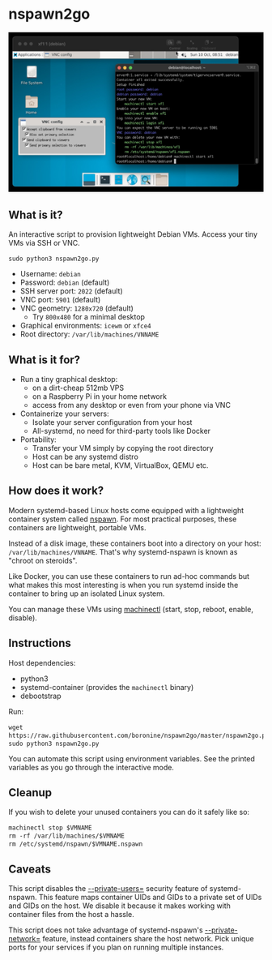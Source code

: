 # nspawn2go

![screenshot](https://raw.githubusercontent.com/boronine/nspawn2go/master/screenshot.jpg)

## What is it?

An interactive script to provision lightweight Debian VMs. Access your tiny VMs via
SSH or VNC.

```
sudo python3 nspawn2go.py
```

- Username: `debian`
- Password: `debian` (default)
- SSH server port: `2022` (default)
- VNC port: `5901` (default)
- VNC geometry: `1280x720` (default)
  - Try `800x480` for a minimal desktop
- Graphical environments: `icewm` or `xfce4`
- Root directory: `/var/lib/machines/VNNAME`

## What is it for?

- Run a tiny graphical desktop:
  - on a dirt-cheap 512mb VPS
  - on a Raspberry Pi in your home network
  - access from any desktop or even from your phone via VNC
- Containerize your servers:
  - Isolate your server configuration from your host
  - All-systemd, no need for third-party tools like Docker
- Portability:
  - Transfer your VM simply by copying the root directory
  - Host can be any systemd distro
  - Host can be bare metal, KVM, VirtualBox, QEMU etc.

## How does it work?

Modern systemd-based Linux hosts come equipped with a lightweight container system called
[nspawn](https://www.freedesktop.org/software/systemd/man/systemd-nspawn.html). For most 
practical purposes, these containers are lightweight, portable VMs.

Instead of a disk image, these containers boot into a directory on your host: 
`/var/lib/machines/VNNAME`. That's why systemd-nspawn is known as "chroot on steroids".

Like Docker, you can use these containers to run ad-hoc commands but what makes this most
interesting is when you run systemd inside the container to bring up an isolated Linux
system.

You can manage these VMs using [machinectl](https://www.freedesktop.org/software/systemd/man/machinectl.html)
(start, stop, reboot, enable, disable).

## Instructions

Host dependencies:

- python3
- systemd-container (provides the `machinectl` binary)
- debootstrap

Run:

```
wget https://raw.githubusercontent.com/boronine/nspawn2go/master/nspawn2go.py
sudo python3 nspawn2go.py
```

You can automate this script using environment variables. See the printed variables
as you go through the interactive mode.

## Cleanup

If you wish to delete your unused containers you can do it safely like so:

```
machinectl stop $VMNAME
rm -rf /var/lib/machines/$VMNAME
rm /etc/systemd/nspawn/$VMNAME.nspawn
```

## Caveats

This script disables the [--private-users=](https://www.freedesktop.org/software/systemd/man/systemd-nspawn.html#--private-users=)
security feature of systemd-nspawn. This feature maps container UIDs and GIDs to a private 
set of UIDs and GIDs on the host. We disable it because it makes working with container files 
from the host a hassle.

This script does not take advantage of systemd-nspawn's [--private-network=](https://www.freedesktop.org/software/systemd/man/systemd-nspawn.html#--private-network) 
feature, instead containers share the host network. Pick unique ports for your services if you 
plan on running multiple instances.
